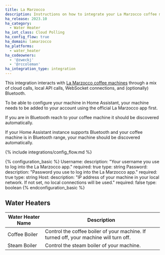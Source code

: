 ```yaml
---
title: La Marzocco
description: Instructions on how to integrate your La Marzocco coffee machine with Home Assistant.
ha_release: 2023.10
ha_category:
  - Water Heater
ha_iot_class: Cloud Polling
ha_config_flow: true
ha_domain: lamarzocco
ha_platforms:
  - water_heater
ha_codeowners:
  - '@zweckj'
  - '@rccoleman'
ha_integration_type: integration
---
```


This integration interacts with [La Marzocco coffee machines](https://lamarzocco.com/it/en/) through a mix of cloud calls, local API calls, WebSocket connections, and (optionally) Bluetooth. 

To be able to configure your machine in Home Assistant, your machine needs to be added to your account using the official La Marzocco app first.

If you are in Bluetooth reach to your coffee machine it should be discovered automatically.

If your Home Assistant instance supports Bluetooth and your coffee machine is in Bluetooth range, your machine should be discovered automatically.


{% include integrations/config_flow.md %}

{% configuration_basic %}
Username:
  description: "Your username you use to log into the La Marzocco app."
  required: true
  type: string
Password:
  description: "Password you use to log into the La Marzocco app."
  required: true
  type: string
Host:
  description: "IP address of your machine in your local network. If not set, no local connections will be used."
  required: false
  type: boolean
{% endconfiguration_basic %}

## Water Heaters
| Water Heater Name | Description |
|-------------|-------------|
| Coffee Boiler | Control the coffee boiler of your machine. If turned off, your machine will turn off. |
| Steam Boiler | Control the steam boiler of your machine. |
